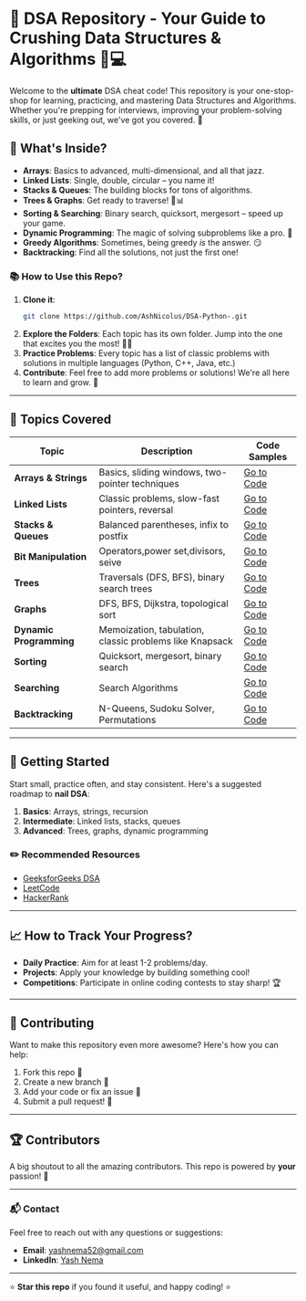 # 🚀 DSA Repository - Your Guide to Crushing Data Structures & Algorithms 🧠💻

Welcome to the **ultimate** DSA cheat code! This repository is your one-stop-shop for learning, practicing, and mastering Data Structures and Algorithms. Whether you're prepping for interviews, improving your problem-solving skills, or just geeking out, we've got you covered. 💪

## 🌟 What's Inside?

- **Arrays**: Basics to advanced, multi-dimensional, and all that jazz.
- **Linked Lists**: Single, double, circular – you name it!
- **Stacks & Queues**: The building blocks for tons of algorithms.
- **Trees & Graphs**: Get ready to traverse! 🌲📊
- **Sorting & Searching**: Binary search, quicksort, mergesort – speed up your game.
- **Dynamic Programming**: The magic of solving subproblems like a pro. 🔮
- **Greedy Algorithms**: Sometimes, being greedy *is* the answer. 😏
- **Backtracking**: Find all the solutions, not just the first one!

### 📚 How to Use this Repo?

1. **Clone it**: 
    ```bash
    git clone https://github.com/AshNicolus/DSA-Python-.git
    ```
2. **Explore the Folders**: Each topic has its own folder. Jump into the one that excites you the most! 🕵️‍♂️
3. **Practice Problems**: Every topic has a list of classic problems with solutions in multiple languages (Python, C++, Java, etc.)
4. **Contribute**: Feel free to add more problems or solutions! We're all here to learn and grow. 🍻

---

## 📝 Topics Covered

| Topic                   | Description                            | Code Samples |
|-------------------------|----------------------------------------|--------------|
| **Arrays & Strings**     | Basics, sliding windows, two-pointer techniques | [Go to Code](./Arrays) |
| **Linked Lists**         | Classic problems, slow-fast pointers, reversal | [Go to Code](./linked-lists) |
| **Stacks & Queues**      | Balanced parentheses, infix to postfix | [Go to Code](./stacks-queues) |
| **Bit Manipulation**     | Operators,power set,divisors, seive    | [Go to Code](./Bit-Maniplation)|
| **Trees**                | Traversals (DFS, BFS), binary search trees | [Go to Code](./Trees) |
| **Graphs**               | DFS, BFS, Dijkstra, topological sort   | [Go to Code](./graphs) |
| **Dynamic Programming**  | Memoization, tabulation, classic problems like Knapsack | [Go to Code](./dp) |
| **Sorting**              | Quicksort, mergesort, binary search    | [Go to Code](./Sorting) |
| **Searching**            | Search Algorithms                      | [Go to Code](./Searching)|
| **Backtracking**         | N-Queens, Sudoku Solver, Permutations  | [Go to Code](./backtracking) |

---

## 🌱 Getting Started

Start small, practice often, and stay consistent. Here's a suggested roadmap to **nail DSA**:

1. **Basics**: Arrays, strings, recursion
2. **Intermediate**: Linked lists, stacks, queues
3. **Advanced**: Trees, graphs, dynamic programming

### ✏️ Recommended Resources

- [GeeksforGeeks DSA](https://www.geeksforgeeks.org/data-structures/)
- [LeetCode](https://leetcode.com)
- [HackerRank](https://www.hackerrank.com/domains/tutorials/10-days-of-javascript)

---

## 📈 How to Track Your Progress?

- **Daily Practice**: Aim for at least 1-2 problems/day.
- **Projects**: Apply your knowledge by building something cool! 
- **Competitions**: Participate in online coding contests to stay sharp! 🏆

---

## 🤝 Contributing

Want to make this repository even more awesome? Here's how you can help:

1. Fork this repo 🍴
2. Create a new branch 🚀
3. Add your code or fix an issue 🔨
4. Submit a pull request! 🎉

---

## 🏆 Contributors

A big shoutout to all the amazing contributors. This repo is powered by **your** passion! 💖

---

### 📬 Contact

Feel free to reach out with any questions or suggestions:

- **Email**: yashnema52@gmail.com
- **LinkedIn**: [Yash Nema](https://www.linkedin.com/in/yash-nema-57859727a/)


---

⭐️ **Star this repo** if you found it useful, and happy coding! ⭐️
